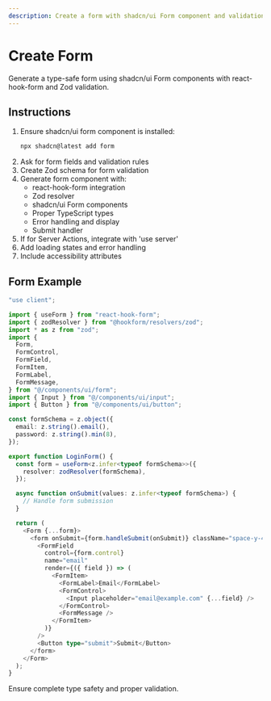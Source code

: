 ```yaml
---
description: Create a form with shadcn/ui Form component and validation
---
```


# Create Form

Generate a type-safe form using shadcn/ui Form components with react-hook-form and Zod validation.

## Instructions

1. Ensure shadcn/ui form component is installed:
   ```bash
   npx shadcn@latest add form
   ```
2. Ask for form fields and validation rules
3. Create Zod schema for form validation
4. Generate form component with:
   - react-hook-form integration
   - Zod resolver
   - shadcn/ui Form components
   - Proper TypeScript types
   - Error handling and display
   - Submit handler
5. If for Server Actions, integrate with 'use server'
6. Add loading states and error handling
7. Include accessibility attributes

## Form Example

```typescript
"use client";

import { useForm } from "react-hook-form";
import { zodResolver } from "@hookform/resolvers/zod";
import * as z from "zod";
import {
  Form,
  FormControl,
  FormField,
  FormItem,
  FormLabel,
  FormMessage,
} from "@/components/ui/form";
import { Input } from "@/components/ui/input";
import { Button } from "@/components/ui/button";

const formSchema = z.object({
  email: z.string().email(),
  password: z.string().min(8),
});

export function LoginForm() {
  const form = useForm<z.infer<typeof formSchema>>({
    resolver: zodResolver(formSchema),
  });

  async function onSubmit(values: z.infer<typeof formSchema>) {
    // Handle form submission
  }

  return (
    <Form {...form}>
      <form onSubmit={form.handleSubmit(onSubmit)} className="space-y-4">
        <FormField
          control={form.control}
          name="email"
          render={({ field }) => (
            <FormItem>
              <FormLabel>Email</FormLabel>
              <FormControl>
                <Input placeholder="email@example.com" {...field} />
              </FormControl>
              <FormMessage />
            </FormItem>
          )}
        />
        <Button type="submit">Submit</Button>
      </form>
    </Form>
  );
}
```

Ensure complete type safety and proper validation.
